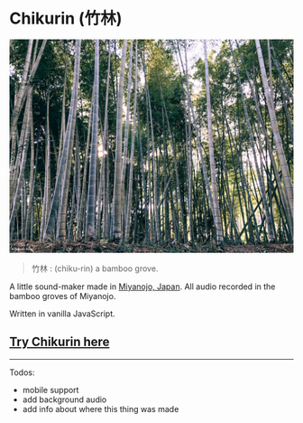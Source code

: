 # Chikurin (竹林)

![](https://github.com/ashryanbeats/chikurin/blob/master/images/bamboo.jpg)

> 竹林 : (chiku-rin) a bamboo grove.

A little sound-maker made in [Miyanojo, Japan](https://ja.wikipedia.org/wiki/%E5%AE%AE%E4%B9%8B%E5%9F%8E%E7%94%BA). All audio recorded in the bamboo groves of Miyanojo.

Written in vanilla JavaScript.

## [Try Chikurin here](https://ashryanbeats.github.io/chikurin/)

***

Todos:

- mobile support
- add background audio
- add info about where this thing was made
